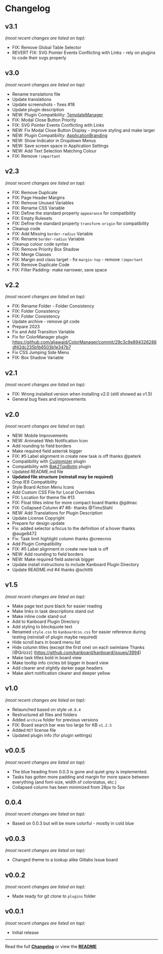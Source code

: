 # Changelog


## v3.1

_(most recent changes are listed on top):_
- FIX: Remove Global Table Selector
- REVERT FIX: SVG Pointer Events Conflicting with Links - rely on plugins to code their svgs properly


## v3.0

_(most recent changes are listed on top):_
- Rename translations file
- Update translations
- Update screenshots - fixes #18
- Update plugin description
- NEW: Plugin Compatibility: [TemplateManager](https://github.com/aljawaid/TemplateManager)
- FIX: Modal Close Button Priority
- FIX: SVG Pointer Events Conflicting with Links
- NEW: Fix Modal Close Button Display - improve styling and make larger
- NEW: Plugin Compatibility: [ApplicationBranding](https://github.com/aljawaid/ApplicationBranding "ApplicationBranding - A plugin for Kanboard")
- NEW: Show Indicator in Dropdown Menus
- NEW: Save screen space in Application Settings
- NEW: Add Text Selection Matching Colour
- FIX: Remove `!important`


## v2.3

_(most recent changes are listed on top):_
- FIX: Remove Duplicate
- FIX: Page Header Margins
- FIX: Remove Unused Variables
- FIX: Rename CSS Variable
- FIX: Define the standard property `appearance` for compatibility
- FIX: Empty Rulesets
- FIX: Define the standard property `transform-origin` for compatibility
- Cleanup code
- FIX: Add Missing `border-radius` Variable
- FIX: Rename `border-radius` Variable
- Cleanup colour code syntax
- FIX: Remove Priority Box Shadow
- FIX: Merge Classes
- FIX: Margin and class target - fix `margin-top` - remove `!important`
- FIX: Remove Duplicate Code
- FIX: Filter Padding- make narrower, save space


## v2.2

_(most recent changes are listed on top):_
- FIX: Rename Folder - Folder Consistency
- FIX: Folder Consistency
- FIX: Folder Consistency
- Update archive - remove git code
- Prepare 2023
- Fix and Add Transition Variable
- Fix for ColorManager plugin https://github.com/aljawaid/ColorManager/commit/29c3c9e894326288df42dc235b1b6503b1e347b7
- Fix CSS Jumping Side Menu
- FIX: Box Shadow Variable


## v2.1

_(most recent changes are listed on top):_
- FIX: Wrong installed version when installing v2.0 (still showed as v1.5)
- General bug fixes and improvements


## v2.0

_(most recent changes are listed on top):_
- NEW: Mobile Improvements
- NEW: Animated Web Notification Icon
- Add rounding to field borders
- Make required field asterisk bigger
- FIX: #5 Label alignment in create new task is off thanks @peterk
- Compatibility with [Customizer](https://github.com/creecros/Customizer) plugin
- Compatibility with [Bak2TopBotm](https://github.com/creecros/Bak2topbotm) plugin
- Updated README.md file
- **Updated file structure (reinstall may be required)**
- Drop IE6 Compatibility
- Style Board Action Menu Icons
- Add Custom CSS File for Local Overrides
- FIX: Location for theme file #13
- FIX: Float titles inline for more compact board  thanks @gdmac
- FIX:  Collapsed Column #7 #8- thanks @TimoStahl
- NEW: Add Translations for Plugin Description
- Update License Copyright
- Prepare for design update
- Fix: added selector a:focus to the definition of a:hover thanks @auge8472
- Fix: Task limit highlight column thanks @creecros
- Add Plugin Compatibility
- FIX: #5 Label alignment in create new task is off
- NEW: Add rounding to field borders
- NEW: Make required field asterisk bigger
- Update install instructions to include Kanboard Plugin Directory
- Update README.md #4 thanks @schittli


## v1.5

_(most recent changes are listed on top):_
- Make page text pure black for easier reading
- Make links in task descriptions stand out
- Make inline code stand out
- Add to Kanboard Plugin Directory
- Add styling to blockquote text
- Renamed `style.css` to `kanboardcss.css` for easier reference during testing (reinstall of plugin maybe required)
- Hide scroll bars in board menu list
- Hide column titles (except the first one) on each swimlane Thanks [@Qrizzz] (https://github.com/kanboard/kanboard/issues/3994)
- Make task titles bold in board view
- Make tooltip info circles bit bigger in board view
- Add clearer and slightly darker page headers
- Make alert notification clearer and deeper yellow


## v1.0

_(most recent changes are listed on top):_
- Relaunched based on style `v0.0.4`
- Restructured all files and folders
- Added `archive` folder for previous versions
- FIX: Board search bar was too large for KB `v1.2.5`
- Added `MIT` license file
- Updated plugin info (for plugin settings)


## v0.0.5

_(most recent changes are listed on top):_
* The blue heading from 0.0.3 is gone and quiet grey is implemented.
* Tasks has gotten more padding and margin for more space between everything (and font-size, width of colorstatus, etc.)
* Collapsed column has been minimized from 28px to 5px


## 0.0.4

_(most recent changes are listed on top):_
* Based on 0.0.3 but will be more colorful - mostly in cold blue


## v0.0.3

_(most recent changes are listed on top):_
* Changed theme to a lookup alike Gitlabs Issue board


## v0.0.2

_(most recent changes are listed on top):_
* Made ready for git clone to `plugins` folder


## v0.0.1

_(most recent changes are listed on top):_
* Initial release

---

Read the full [**Changelog**](../master/changelog.md "See changes") or view the [**README**](../master/README.md "View README")
